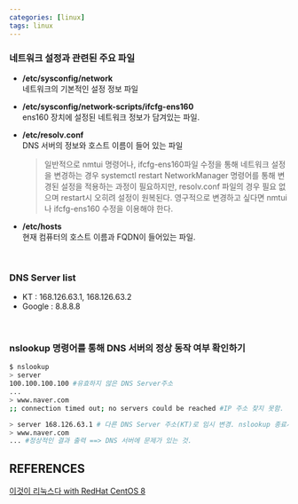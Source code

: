 ```yaml
---
categories: [linux]
tags: linux
---
```



### 네트워크 설정과 관련된 주요 파일

- **/etc/sysconfig/network**  
 네트워크의 기본적인 설정 정보 파일   

- **/etc/sysconfig/network-scripts/ifcfg-ens160**   
 ens160 장치에 설정된 네트워크 정보가 담겨있는 파일.  

- **/etc/resolv.conf**  
  DNS 서버의 정보와 호스트 이름이 들어 있는 파일  
  > 일반적으로 nmtui 명령어나, ifcfg-ens160파일 수정을 통해 네트워크 설정을 변경하는 경우 systemctl restart NetworkManager 명령어를 통해 변경된 설정을 적용하는 과정이 필요하지만, resolv.conf 파일의 경우 필요 없으며 restart시 오히려 설정이 원복된다. 영구적으로 변경하고 싶다면 nmtui나 ifcfg-ens160 수정을 이용해야 한다. 

 - **/etc/hosts**  
  현재 컴퓨터의 호스트 이름과 FQDN이 들어있는 파일.

<br/>

  ### DNS Server list

  - KT : 168.126.63.1, 168.126.63.2
  - Google : 8.8.8.8

<br/>

 ### nslookup 명령어를 통해 DNS 서버의 정상 동작 여부 확인하기

 ```bash
$ nslookup
> server
100.100.100.100 #유효하지 않은 DNS Server주소
...
> www.naver.com
;; connection timed out; no servers could be reached #IP 주소 찾지 못함.

> server 168.126.63.1 # 다른 DNS Server 주소(KT)로 임시 변경. nslookup 종료시 100.100.100.100으로 원복된다.
> www.naver.com
... #정상적인 결과 출력 ==> DNS 서버에 문제가 있는 것.
 ```


 ## REFERENCES

[이것이 리눅스다 with RedHat CentOS 8](http://www.yes24.com/Product/Goods/89769181)